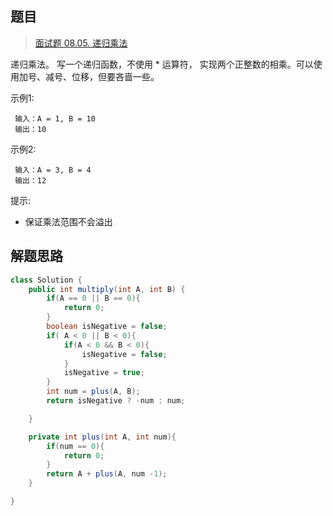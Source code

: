 ## 题目

> [面试题 08.05. 递归乘法](https://leetcode-cn.com/problems/recursive-mulitply-lcci/)

递归乘法。 写一个递归函数，不使用 * 运算符， 实现两个正整数的相乘。可以使用加号、减号、位移，但要吝啬一些。

示例1:

```
 输入：A = 1, B = 10
 输出：10
```

示例2:

```
 输入：A = 3, B = 4
 输出：12
```

提示:

* 保证乘法范围不会溢出

## 解题思路

```java
class Solution {
    public int multiply(int A, int B) {
        if(A == 0 || B == 0){
            return 0;
        }
        boolean isNegative = false;
        if( A < 0 || B < 0){
            if(A < 0 && B < 0){
                isNegative = false;
            }
            isNegative = true;
        }
        int num = plus(A, B);
        return isNegative ? -num : num;

    }

    private int plus(int A, int num){
        if(num == 0){
            return 0;
        }
        return A + plus(A, num -1);
    }

}
```

